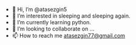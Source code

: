 - 👋 Hi, I’m @atasezgin5
- 👀 I’m interested in sleeping and sleeping again. 
- 🌱 I’m currently learning python.
- 💞️ I’m looking to collaborate on ...
- 📫 How to reach me atasezgin77@gmail.com

<!---
atasezgin5/atasezgin5 is a ✨ special ✨ repository because its `README.md` (this file) appears on your GitHub profile.
You can click the Preview link to take a look at your changes.
--->
